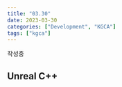 ```yaml
---
title: "03.30"
date: 2023-03-30
categories: ["Development", "KGCA"]
tags: ["kgca"]
---
```

작성중
## Unreal C++
